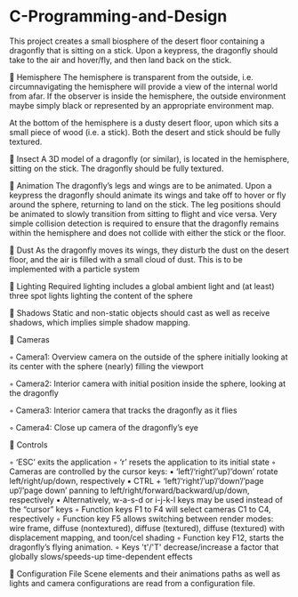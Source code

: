 # C-Programming-and-Design

This project creates a small biosphere of the desert floor containing a dragonfly that is sitting on a
stick. Upon a keypress, the dragonfly should take to the air and hover/fly, and then land back on
the stick.

 Hemisphere
The hemisphere is transparent from the outside, i.e. circumnavigating the hemisphere will
provide a view of the internal world from afar. If the observer is inside the hemisphere, the
outside environment maybe simply black or represented by an appropriate environment
map.

At the bottom of the hemisphere is a dusty desert floor, upon which sits a small piece of
wood (i.e. a stick). Both the desert and stick should be fully textured.

 Insect
A 3D model of a dragonfly (or similar), is located in the hemisphere, sitting on the stick.
The dragonfly should be fully textured.

 Animation
The dragonfly’s legs and wings are to be animated. Upon a keypress the dragonfly should
animate its wings and take off to hover or fly around the sphere, returning to land on the
stick. The leg positions should be animated to slowly transition from sitting to flight and
vice versa. Very simple collision detection is required to ensure that the dragonfly remains
within the hemisphere and does not collide with either the stick or the floor.

 Dust
As the dragonfly moves its wings, they disturb the dust on the desert floor, and the air is
filled with a small cloud of dust. This is to be implemented with a particle system

 Lighting
Required lighting includes a global ambient light and (at least) three spot lights lighting the
content of the sphere

 Shadows
Static and non-static objects should cast as well as receive shadows, which implies simple
shadow mapping.

 Cameras

◦ Camera1:
Overview camera on the outside of the sphere initially looking at its center with the
sphere (nearly) filling the viewport

◦ Camera2:
Interior camera with initial position inside the sphere, looking at the dragonfly

◦ Camera3:
Interior camera that tracks the dragonfly as it flies

◦ Camera4:
Close up camera of the dragonfly’s eye

 Controls

◦ ‘ESC’ exits the application
◦ ‘r’ resets the application to its initial state
◦ Cameras are controlled by the cursor keys:
▪ ‘left’/‘right’/’up’/’down’ rotate left/right/up/down, respectively
▪ CTRL + ‘left’/‘right’/’up’/’down’/’page up’/’page down’ panning to
left/right/forward/backward/up/down, respectively
▪ Alternatively, w-a-s-d or i-j-k-l keys may be used instead of the “cursor” keys
◦ Function keys F1 to F4 will select cameras C1 to C4, respectively
◦ Function key F5 allows switching between render modes: wire frame, diffuse (nontextured),
diffuse (textured), diffuse (textured) with displacement mapping, and toon/cel
shading
◦ Function key F12, starts the dragonfly’s flying animation.
◦ Keys 't'/'T' decrease/increase a factor that globally slows/speeds-up time-dependent
effects

 Configuration File
Scene elements and their animations paths as well as lights and camera configurations
are read from a configuration file.
